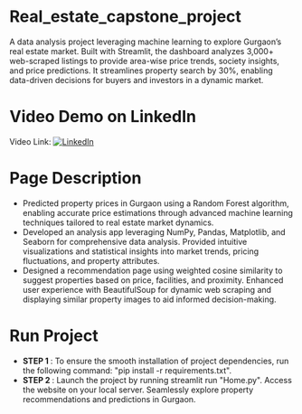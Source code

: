 # Real_estate_capstone_project 

A data analysis project leveraging machine learning to explore Gurgaon’s real estate market. Built with Streamlit, the dashboard analyzes 3,000+ web-scraped listings to provide area-wise price trends, society insights, and price predictions. It streamlines property search by 30%, enabling data-driven decisions for buyers and investors in a dynamic market.

# Video Demo on LinkedIn
Video Link: [![LinkedIn](https://www.linkedin.com/posts/atulkumar-s_machinelearning-datascience-eda-activity-7171496604917452800-tZ2M?utm_source=share&utm_medium=member_desktop)](Linkedin.com)

# Page Description 
- Predicted property prices in Gurgaon using a Random Forest algorithm, enabling accurate price estimations through advanced machine learning techniques tailored to real estate market dynamics.
- Developed an analysis app leveraging NumPy, Pandas, Matplotlib, and Seaborn for comprehensive data analysis. Provided intuitive visualizations and statistical insights into market trends, pricing fluctuations, and property attributes.
- Designed a recommendation page using weighted cosine similarity to suggest properties based on price, facilities, and proximity. Enhanced user experience with BeautifulSoup for dynamic web scraping and displaying similar property images to aid informed decision-making.

# Run  Project
- <b> STEP 1 </b>: To ensure the smooth installation of project dependencies, run the following command: "pip install -r requirements.txt".
- <b> STEP 2 </b>: Launch the project by running streamlit run "Home.py". Access the website on your local server. Seamlessly explore property recommendations and predictions in Gurgaon.
